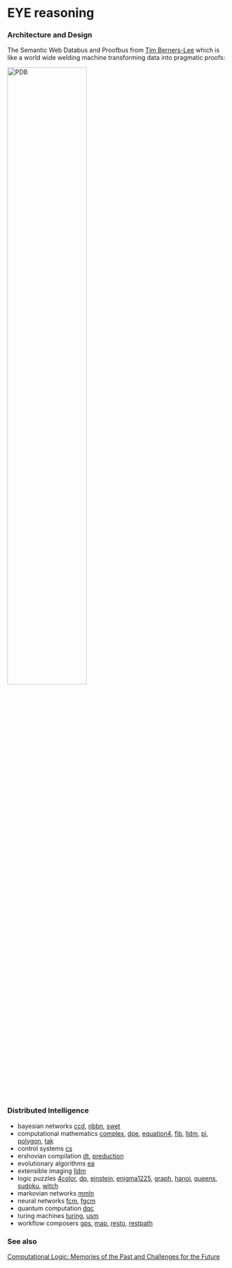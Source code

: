 # EYE reasoning

### Architecture and Design

The Semantic Web Databus and Proofbus from [Tim Berners-Lee](http://www.w3.org/People/Berners-Lee/) which is  
like a world wide welding machine transforming data into pragmatic proofs:  
  
<img src="https://www.w3.org/DesignIssues/diagrams/sweb-bus.png" width="60%" height="60%" alt="PDB"/>  

### Distributed Intelligence

* bayesian networks
    [ccd](https://github.com/josd/eye/tree/master/reasoning/ccd),
    [nbbn](https://github.com/josd/eye/tree/master/reasoning/nbbn),
    [swet](https://github.com/josd/eye/tree/master/reasoning/swet)
* computational mathematics
    [complex](https://github.com/josd/eye/tree/master/reasoning/complex),
    [dpe](https://github.com/josd/eye/tree/master/reasoning/dpe),
    [equation4](https://github.com/josd/eye/tree/master/reasoning/equation4),
    [fib](https://github.com/josd/eye/tree/master/reasoning/fib),
    [lldm](https://github.com/josd/eye/tree/master/reasoning/lldm),
    [pi](https://github.com/josd/eye/tree/master/reasoning/pi),
    [polygon](https://github.com/josd/eye/tree/master/reasoning/polygon),
    [tak](https://github.com/josd/eye/tree/master/reasoning/tak)
* control systems
    [cs](https://github.com/josd/eye/tree/master/reasoning/cs)
* ershovian compilation
    [dt](https://github.com/josd/eye/tree/master/reasoning/dt),
    [preduction](https://github.com/josd/eye/tree/master/reasoning/preduction)
* evolutionary algorithms
    [ea](https://github.com/josd/eye/tree/master/reasoning/ea)
* extensible imaging
    [lldm](https://github.com/josd/eye/tree/master/reasoning/lldm)
* logic puzzles
    [4color](https://github.com/josd/eye/tree/master/reasoning/4color),
    [dp](https://github.com/josd/eye/tree/master/reasoning/dp),
    [einstein](https://github.com/josd/eye/tree/master/reasoning/einstein),
    [enigma1225](https://github.com/josd/eye/tree/master/reasoning/enigma1225),
    [graph](https://github.com/josd/eye/tree/master/reasoning/graph),
    [hanoi](https://github.com/josd/eye/tree/master/reasoning/hanoi),
    [queens](https://github.com/josd/eye/tree/master/reasoning/queens),
    [sudoku](https://github.com/josd/eye/tree/master/reasoning/sudoku),
    [witch](https://github.com/josd/eye/tree/master/reasoning/witch)
* markovian networks
    [mmln](https://github.com/josd/eye/tree/master/reasoning/mmln)
* neural networks
    [fcm](https://github.com/josd/eye/tree/master/reasoning/fcm),
    [fgcm](https://github.com/josd/eye/tree/master/reasoning/fgcm)
* quantum computation
    [dqc](https://github.com/josd/eye/tree/master/reasoning/dqc)
* turing machines
    [turing](https://github.com/josd/eye/tree/master/reasoning/turing),
    [usm](https://github.com/josd/eye/tree/master/reasoning/usm)
* workflow composers
    [gps](https://github.com/josd/eye/tree/master/reasoning/gps),
    [map](https://github.com/josd/eye/tree/master/reasoning/map),
    [resto](https://github.com/josd/eye/tree/master/reasoning/resto),
    [restpath](https://github.com/josd/eye/tree/master/reasoning/restpath)

### See also

[Computational Logic: Memories of the Past and Challenges for the Future](http://www.computational-logic.org/iccl/downloads/Robinson-CL2000.pdf)
